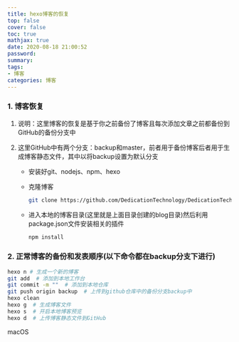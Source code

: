```yaml
---
title: hexo博客的恢复
top: false
cover: false
toc: true
mathjax: true
date: 2020-08-18 21:00:52
password:
summary:
tags:
- 博客
categories: 博客
---
```


### 1. 博客恢复

1. 说明：这里博客的恢复是基于你之前备份了博客且每次添加文章之前都备份到GitHub的备份分支中

2. 这里GitHub中有两个分支：backup和master，前者用于备份博客后者用于生成博客静态文件，其中以将backup设置为默认分支

   - 安装好git、nodejs、npm、hexo

   - 克隆博客

     ```bash
     git clone https://github.com/DedicationTechnology/DedicationTechnology.github.io.git blog
     ```

   - 进入本地的博客目录(这里就是上面目录创建的blog目录)然后利用package.json文件安装相关的插件

     ```bash
     npm install
     ```

### 2. 正常博客的备份和发表顺序(以下命令都在backup分支下进行)

```bash
hexo n # 生成一个新的博客
git add  # 添加到本地工作台
git commit -m ""  # 添加到本地仓库
git push origin backup  # 上传到github仓库中的备份分支backup中
hexo clean
hexo g  # 生成博客文件
hexo s  # 开启本地博客预览
hexo d  # 上传博客静态文件到GitHub
```

macOS